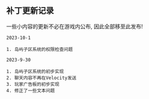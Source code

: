 ## 补丁更新记录

一些小内容的更新不必在游戏内公布, 因此全部移至此发布!

```
2023-10-1

1. 岛屿子区系统的权限检查问题
```

```
2023-9-30

1. 岛屿子区系统的初步实现
2. 聊天内容不再在Velocity发送
3. 玩家广告板的初步实现
4. 修正了一些文本问题
```